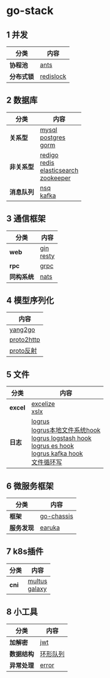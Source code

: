 # go-stack

## 1 并发
| 分类 | 内容 |
| ---- | --- |
| __协程池__   | [ants](https://github.com/panjf2000/ants)     |
| __分布式锁__ | [redislock](https://github.com/bsm/redislock) |

## 2 数据库
| 分类 | 内容 |
| ---- | --- |
| __关系型__   | [mysql](https://github.com/go-sql-driver/mysql)<br>[postgres](https://github.com/lib/pq)<br>[gorm](https://github.com/go-gorm/gorm) |
| __非关系型__ | [redigo](https://github.com/gomodule/redigo)<br>[redis](https://github.com/go-redis/redis)<br>[elasticsearch](https://github.com/elastic/go-elasticsearch)<br>[zookeeper](https://github.com/samuel/go-zookeeper) |
| __消息队列__ | [nsq](https://github.com/nsqio)<br>[kafka](https://github.com/Shopify/sarama) |

## 3 通信框架
| 分类 | 内容 |
| ---- | --- |
| __web__     | [gin](https://github.com/gin-gonic/gin)<br>[resty](https://github.com/go-resty/resty) |
| __rpc__     | [grpc](https://github.com/grpc) |
| __同构系统__ | [nats](https://github.com/nats-io) |

## 4 模型序列化
| 内容 |
| --- |
| [yang2go](https://github.com/openconfig/ygot) |
| [proto2http](https://github.com/nametake/protoc-gen-gohttp) |
| [proto反射](https://github.com/jhump/protoreflect) |

## 5 文件
| 分类 | 内容 |
| ---- | --- |
| __excel__   | [excelize](https://github.com/360EntSecGroup-Skylar/excelize)<br>[xslx](https://github.com/tealeg/xlsx) |
| __日志__    | [logrus](https://github.com/sirupsen/logrus)<br>[logrus本地文件系统hook](https://github.com/rifflock/lfshook)<br>[logrus logstash hook](https://github.com/bshuster-repo/logrus-logstash-hook)<br>[logrus es hook](https://github.com/sohlich/elogrus)<br>[logrus kafka hook](https://github.com/mailgun/logrus-hooks)<br>[文件循环写](https://github.com/lestrrat-go/file-rotatelogs) |

## 6 微服务框架
| 分类 | 内容 |
| ---- | --- |
| __框架__    | [go-chassis](https://github.com/go-chassis) |
| __服务发现__ | [earuka](https://github.com/ArthurHlt/go-eureka-client) |

## 7 k8s插件
| 分类 | 内容 |
| ---- | --- |
| __cni__     | [multus](https://github.com/k8snetworkplumbingwg/multus-cni)<br>[galaxy](https://github.com/tkestack/galaxy) |

## 8 小工具
| 分类 | 内容 |
| ---- | --- |
| __加解密__   | [jwt](https://github.com/dgrijalva/jwt-go) |
| __数据结构__ | [环形队列](https://github.com/eapache/queue) |
| __异常处理__ | [error](https://github.com/pkg/errors) |
